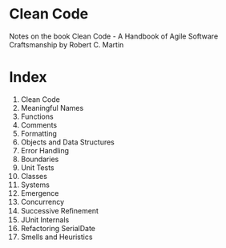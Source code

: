 # Clean Code
Notes on the book Clean Code - A Handbook of Agile Software Craftsmanship by Robert C. Martin

# Index

1. Clean Code
2. Meaningful Names
3. Functions
4. Comments
5. Formatting
6. Objects and Data Structures
7. Error Handling
8. Boundaries
9. Unit Tests
10. Classes
11. Systems
12. Emergence
13. Concurrency
14. Successive Reﬁnement
15. JUnit Internals
16. Refactoring SerialDate
17. Smells and Heuristics